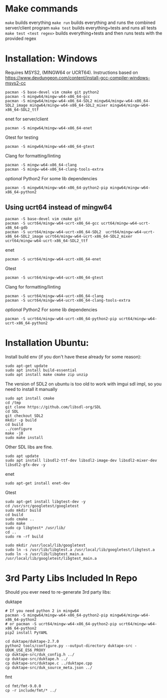 # Make commands

`make` builds everything
`make run` builds everything and runs the combined server/client program
`make test` builds everything+tests and runs all tests
`make test <test regex>` builds everything+tests and then runs tests with the provided regex

# Installation: Windows

Requires MSYS2, (MINGW64 or UCRT64).  Instructions based on https://www.devdungeon.com/content/install-gcc-compiler-windows-msys2-cc

```
pacman -S base-devel vim cmake git python2
pacman -S mingw64/mingw-w64-x86_64-gcc
pacman -S mingw64/mingw-w64-x86_64-SDL2 mingw64/mingw-w64-x86_64-SDL2_image mingw64/mingw-w64-x86_64-SDL2_mixer mingw64/mingw-w64-x86_64-SDL2_ttf
```

enet for server/client

```
pacman -S mingw64/mingw-w64-x86_64-enet
```

Gtest for testing

```
pacman -S mingw64/mingw-w64-x86_64-gtest
```

Clang for formatting/linting

```
pacman -S mingw-w64-x86_64-clang
pacman -S mingw-w64-x86_64-clang-tools-extra
```

_optional_ Python2 For some lib dependencies

```
pacman -S mingw64/mingw-w64-x86_64-python2-pip mingw64/mingw-w64-x86_64-python2
```

## Using ucrt64 instead of mingw64

```
pacman -S base-devel vim cmake git
pacman -S ucrt64/mingw-w64-ucrt-x86_64-gcc ucrt64/mingw-w64-ucrt-x86_64-gdb
pacman -S ucrt64/mingw-w64-ucrt-x86_64-SDL2  ucrt64/mingw-w64-ucrt-x86_64-SDL2_image ucrt64/mingw-w64-ucrt-x86_64-SDL2_mixer ucrt64/mingw-w64-ucrt-x86_64-SDL2_ttf
```

enet

```
pacman -S ucrt64/mingw-w64-ucrt-x86_64-enet
```

Gtest

```
pacman -S ucrt64/mingw-w64-ucrt-x86_64-gtest
```

Clang for formatting/linting

```
pacman -S ucrt64/mingw-w64-ucrt-x86_64-clang
pacman -S ucrt64/mingw-w64-ucrt-x86_64-clang-tools-extra
```

_optional_ Python2 For some lib dependencies

```
pacman -S ucrt64/mingw-w64-ucrt-x86_64-python2-pip ucrt64/mingw-w64-ucrt-x86_64-python2
```

# Installation Ubuntu:

Install build env (if you don't have these already for some reason):

```
sudo apt-get update
sudo apt install build-essential
sudo apt install make cmake zip unzip
```

The version of SDL2 on ubuntu is too old to work with imgui sdl impl, so you need to install
it manually

```
sudo apt install cmake
cd /tmp
git clone https://github.com/libsdl-org/SDL
cd SDL
git checkout SDL2
mkdir -p build
cd build
../configure
make -j8
sudo make install
```

Other SDL libs are fine.

```
sudo apt update
sudo apt install libsdl2-ttf-dev libsdl2-image-dev libsdl2-mixer-dev libsdl2-gfx-dev -y
```

enet

```
sudo apt-get install enet-dev
```

Gtest

```
sudo apt-get install libgtest-dev -y
cd /usr/src/googletest/googletest
sudo mkdir build
cd build
sudo cmake ..
sudo make
sudo cp libgtest* /usr/lib/
cd ..
sudo rm -rf build

sudo mkdir /usr/local/lib/googletest
sudo ln -s /usr/lib/libgtest.a /usr/local/lib/googletest/libgtest.a
sudo ln -s /usr/lib/libgtest_main.a /usr/local/lib/googletest/libgtest_main.a
```

# 3rd Party Libs Included In Repo

Should you ever need to re-generate 3rd party libs:

duktape

```
# If you need python 2 in mingw64
pacman -S mingw64/mingw-w64-x86_64-python2-pip mingw64/mingw-w64-x86_64-python2
# or pacman -S ucrt64/mingw-w64-x86_64-python2-pip ucrt64/mingw-w64-x86_64-python2
pip2 install PyYAML

cd duktape/duktape-2.7.0
python2 tools/configure.py --output-directory duktape-src -UDUK_USE_ES6_PROXY
cp duktape-src/duk_config.h ../
cp duktape-src/duktape.h ../
cp duktape-src/duktape.c ../duktape.cpp
cp duktape-src/duk_source_meta.json ../
```

fmt

```
cd fmt/fmt-9.0.0
cp -r include/fmt/* ../
```

